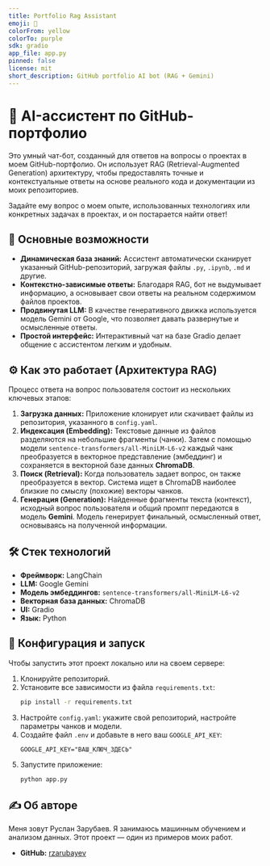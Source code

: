 ```yaml
---
title: Portfolio Rag Assistant
emoji: 💬
colorFrom: yellow
colorTo: purple
sdk: gradio
app_file: app.py
pinned: false
license: mit
short_description: GitHub portfolio AI bot (RAG + Gemini)
---
```


# 🤖 AI-ассистент по GitHub-портфолио

Это умный чат-бот, созданный для ответов на вопросы о проектах в моем GitHub-портфолио. Он использует RAG (Retrieval-Augmented Generation) архитектуру, чтобы предоставлять точные и контекстуальные ответы на основе реального кода и документации из моих репозиториев.

Задайте ему вопрос о моем опыте, использованных технологиях или конкретных задачах в проектах, и он постарается найти ответ!

## 🚀 Основные возможности

* **Динамическая база знаний:** Ассистент автоматически сканирует указанный GitHub-репозиторий, загружая файлы `.py`, `.ipynb`, `.md` и другие.
* **Контекстно-зависимые ответы:** Благодаря RAG, бот не выдумывает информацию, а основывает свои ответы на реальном содержимом файлов проектов.
* **Продвинутая LLM:** В качестве генеративного движка используется модель Gemini от Google, что позволяет давать развернутые и осмысленные ответы.
* **Простой интерфейс:** Интерактивный чат на базе Gradio делает общение с ассистентом легким и удобным.

## ⚙️ Как это работает (Архитектура RAG)

Процесс ответа на вопрос пользователя состоит из нескольких ключевых этапов:

1.  **Загрузка данных:** Приложение клонирует или скачивает файлы из репозитория, указанного в `config.yaml`.
2.  **Индексация (Embedding):** Текстовые данные из файлов разделяются на небольшие фрагменты (чанки). Затем с помощью модели `sentence-transformers/all-MiniLM-L6-v2` каждый чанк преобразуется в векторное представление (эмбеддинг) и сохраняется в векторной базе данных **ChromaDB**.
3.  **Поиск (Retrieval):** Когда пользователь задает вопрос, он также преобразуется в вектор. Система ищет в ChromaDB наиболее близкие по смыслу (похожие) векторы чанков.
4.  **Генерация (Generation):** Найденные фрагменты текста (контекст), исходный вопрос пользователя и общий промпт передаются в модель **Gemini**. Модель генерирует финальный, осмысленный ответ, основываясь на полученной информации.

## 🛠️ Стек технологий

* **Фреймворк:** LangChain
* **LLM:** Google Gemini
* **Модель эмбеддингов:** `sentence-transformers/all-MiniLM-L6-v2`
* **Векторная база данных:** ChromaDB
* **UI:** Gradio
* **Язык:** Python

## 🔧 Конфигурация и запуск

Чтобы запустить этот проект локально или на своем сервере:

1.  Клонируйте репозиторий.
2.  Установите все зависимости из файла `requirements.txt`:
    ```bash
    pip install -r requirements.txt
    ```
3.  Настройте `config.yaml`: укажите свой репозиторий, настройте параметры чанков и модели.
4.  Создайте файл `.env` и добавьте в него ваш `GOOGLE_API_KEY`:
    ```
    GOOGLE_API_KEY="ВАШ_КЛЮЧ_ЗДЕСЬ"
    ```
5.  Запустите приложение:
    ```bash
    python app.py
    ```

## ✍️ Об авторе

Меня зовут Руслан Зарубаев. Я занимаюсь машинным обучением и анализом данных. Этот проект — один из примеров моих работ.

* **GitHub:** [rzarubayev](https://github.com/rzarubayev)